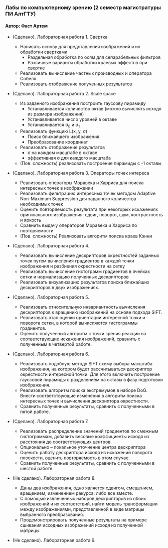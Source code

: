 ### Лабы по компьютерному зрению (2 семестр магистратуры ПИ АлтГТУ)
#### Автор: Фаст Артем

* (Сделано). Лабораторная работа 1. Свертка
    * Написать основу для представления изображений и их обработки свертками
      * Раздельная обработка по осям для сепарабельных фильтров
      * Различные варианты обработки краевых эффектов при свертке
    * Реализовать вычисление частных производных и оператора Собеля
    * Реализовать отображение полученных результатов
    
* (Сделано). Лабораторная работа 2. Scale space
  * Из заданного изображения построить гауссову пирамиду
    * Устанавливается количество октав (можно вычислять исходя из размера изображения)
    * Устанавливается число уровней в октаве 
    * Устанавливается σ<sub>0</sub> и σ<sub>1</sub>
  * Реализовать функцию L(x, y, σ)
    * Поиск ближайшего изображения 
    * Преобразование координат
  * Реализовать отображение результатов 
    * σ на каждом масштабе в октаве 
    * эффективная σ для каждого масштаба 
  * (Пов. сложность) реализовать построение пирамиды с -1 октавы

* (Сделано). Лабораторная работа 3. Операторы точек интереса
  * Реализовать операторы Моравека и Харриса для поиска интересных точек в изображении
  * Реализовать фильтрацию интересных точек методом Adaptive Non-Maximum Suppression для заданного количества необходимых точек
  * Оценить повторяемость результата при некоторых искажениях оригинального изображения: сдвиг, поворот, шум, контрастность и яркость
  * Сравнить выдачу операторов Моравека и Харриса по повторяемости
  * (Пов. сложность) Реализовать алгоритм поиска краев Кэнни
    
* (Сделано). Лабораторная работа 4.
  * Реализовать вычисление дескрипторов окрестностей заданных точек путем вычисления градиентов в каждой точки изображения и разбиения окрестности на сетку
  * Реализовать вычисление гистограмм градиентов в ячейках сетки и нормализацию полученных дескрипторов
  * Реализовать визуализацию результатов поиска ближайших дескрипторов в двух изображениях.
    
* (Сделано). Лабораторная работа 5.
  * Реализовать относительную инвариантность вычисления дескрипторов к вращению изображений на основе подхода SIFT.
  * Реализовать этап оценки ориентации интересной точки и поворота сетки, в которой вычисляются гистограммы градиентов.
  * Оценить полученный алгоритм с точки зрения реакции на соответствующие искажения изображений, сравнить с полученным в четвертой работе.
    
* (Сделано). Лабораторная работа 6.
  * Реализовать подобную методу SIFT схему выбора масштаба изображения, на котором будет рассчитываться дескриптор окрестности интересной точки. Для этого включить построение гауссовой пирамиды с разделением на октавы в фазу подготовки изображения.
  * Реализовать алгоритм поиска экстремумов в наборе DoG. Внести соответствующие изменения в алгоритм поиска интересных точек и вычисления дескриптора окрестности.
  * Сравнить полученные результаты, сравнить с полученными в пятой работе.
    
* (Сделано). Лабораторная работа 7.
  * Реализовать распределение значений градиентов по смежным гистограммам, добавить весовые коэффициенты исходя из расстояния до соответствующих центров.
  * Опционально – локальное уточнение центра дескриптора
  * Оценить работу дескриптора исходя из искажений поворота плоскости, оценить повторяемость в этом случае.
  * Сравнить полученные результаты, сравнить с полученными в шестой работе.
    
* (Не сделано). Лабораторная работа 8.
  * Даны два изображения, одно является сдвигом, смещением, вращением, изменением ракурса, либо все вместе.
  * С помощью извлеченных наборов дескрипторов из обоих изображений и их соответствий, найти модель трансформации между изображениями, представленной в виде матрицы выбранного преобразования.
  * Продемонстрировать полученные результаты на примере сшивания исходных изображений исходя из полученной матрицы.
    
* (Не сделано). Лабораторная работа 9.
